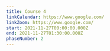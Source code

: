 ```yaml
---
title: Course 4
linkCalendar: https://www.google.com/
linkZoom: https://www.google.com/
start: 2021-11-27T00:00:00.000Z
end: 2021-11-27T01:30:00.000Z
phaseNumber: 2
---
```

